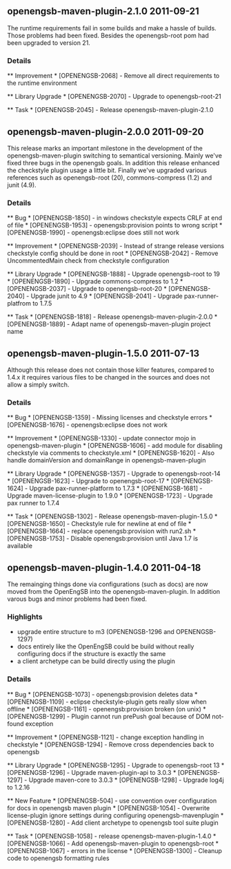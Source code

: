 openengsb-maven-plugin-2.1.0 2011-09-21
--------------------------------------------

The runtime requirements fail in some builds and make a hassle of builds. Those problems had been fixed. Besides the
openengsb-root pom had been upgraded to version 21.

### Details
** Improvement
    * [OPENENGSB-2068] - Remove all direct requirements to the runtime environment

** Library Upgrade
    * [OPENENGSB-2070] - Upgrade to openengsb-root-21

** Task
    * [OPENENGSB-2045] - Release openengsb-maven-plugin-2.1.0


openengsb-maven-plugin-2.0.0 2011-09-20
--------------------------------------------

This release marks an important milestone in the development of the openengsb-maven-plugin switching to semantical
versioning. Mainly we've fixed three bugs in the openengsb goals. In addition this release enhanced the checkstyle
plugin usage a little bit. Finally we've upgraded various references such as openengsb-root (20), commons-compress (1.2)
and junit (4.9).

### Details
** Bug
    * [OPENENGSB-1850] - in windows checkstyle expects CRLF at end of file
    * [OPENENGSB-1953] - openengsb:provision points to wrong script
    * [OPENENGSB-1990] - openengsb:eclipse does still not work

** Improvement
    * [OPENENGSB-2039] - Instead of strange release versions checkstyle config should be done in root
    * [OPENENGSB-2042] - Remove UncommentedMain check from checkstyle configuration

** Library Upgrade
    * [OPENENGSB-1888] - Upgrade openengsb-root to 19
    * [OPENENGSB-1890] - Upgrade commons-compress to 1.2
    * [OPENENGSB-2037] - Upgrade to openengsb-root-20
    * [OPENENGSB-2040] - Upgrade junit to 4.9
    * [OPENENGSB-2041] - Upgrade pax-runner-platfrom to 1.7.5

** Task
    * [OPENENGSB-1818] - Release openengsb-maven-plugin-2.0.0
    * [OPENENGSB-1889] - Adapt name of openengsb-maven-plugin project name


openengsb-maven-plugin-1.5.0 2011-07-13
--------------------------------------------

Although this release does not contain those killer features, compared to 1.4.x it requires various files to be changed 
in the sources and does not allow a simply switch.

### Details
** Bug
    * [OPENENGSB-1359] - Missing licenses and checkstyle errors
    * [OPENENGSB-1676] - openengsb:eclipse does not work

** Improvement
    * [OPENENGSB-1330] - update connector mojo in openengsb-maven-plugin 
    * [OPENENGSB-1606] - add module for disabling checkstyle via comments to checkstyle.xml
    * [OPENENGSB-1620] - Also handle domainVersion and domainRange in openengsb-maven-plugin

** Library Upgrade
    * [OPENENGSB-1357] - Upgrade to openengsb-root-14
    * [OPENENGSB-1623] - Upgrade to openengsb-root-17
    * [OPENENGSB-1624] - Upgrade pax-runner-platform to 1.7.3
    * [OPENENGSB-1681] - Upgrade maven-license-plugin to 1.9.0
    * [OPENENGSB-1723] - Upgrade pax runner to 1.7.4

** Task
    * [OPENENGSB-1302] - Release openengsb-maven-plugin-1.5.0
    * [OPENENGSB-1650] - Checkstyle rule for newline at end of file
    * [OPENENGSB-1664] - replace openengsb:provision with run2.sh
    * [OPENENGSB-1753] - Disable openengsb:provision until Java 1.7 is available


openengsb-maven-plugin-1.4.0 2011-04-18
--------------------------------------------

The remainging things done via configurations (such as docs) are now moved from the OpenEngSB into the openengsb-maven-plugin.
In addition varous bugs and minor problems had been fixed.

### Highlights
  * upgrade entire structure to m3 (OPENENGSB-1296 and OPENENGSB-1297)
  * docs entirely like the OpenEngSB could be build without really configuring docs if the structure is exactly the same
  * a client archetype can be build directly using the plugin

### Details
** Bug
    * [OPENENGSB-1073] - openengsb:provision deletes data
    * [OPENENGSB-1109] - eclipse checkstyle-plugin gets really slow when offline
    * [OPENENGSB-1161] - openengsb:provision broken (on unix)
    * [OPENENGSB-1299] - Plugin cannot run prePush goal because of DOM not-found exception

** Improvement
    * [OPENENGSB-1121] - change exception handling in checkstyle
    * [OPENENGSB-1294] - Remove cross dependencies back to openengsb

** Library Upgrade
    * [OPENENGSB-1295] - Upgrade to openengsb-root 13
    * [OPENENGSB-1296] - Upgrade maven-plugin-api to 3.0.3
    * [OPENENGSB-1297] - Upgrade maven-core to 3.0.3
    * [OPENENGSB-1298] - Upgrade log4j to 1.2.16

** New Feature
    * [OPENENGSB-504] - use convention over configuration for docs in openengsb maven plugin
    * [OPENENGSB-1054] - Overwrite license-plugin ignore settings during configuring openengsb-mavenplugin
    * [OPENENGSB-1280] - Add client archetype to openengsb tool suite plugin

** Task
    * [OPENENGSB-1058] - release openengsb-maven-plugin-1.4.0
    * [OPENENGSB-1066] - Add openengsb-maven-plugin to openengsb-root
    * [OPENENGSB-1067] - errors in the license
    * [OPENENGSB-1300] - Cleanup code to openengsb formatting rules

